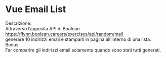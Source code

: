 Vue Email List
===
Descrizione:  
Attraverso l’apposita API di Boolean  
https://flynn.boolean.careers/exercises/api/random/mail  
generare 10 indirizzi email e stamparli in pagina all’interno di una lista.  
Bonus  
Far comparire gli indirizzi email solamente quando sono stati tutti generati.  